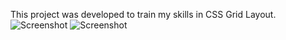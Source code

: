 This project was developed to train my skills in CSS Grid Layout.
![Screenshot](https://i.ibb.co/vzTycY4/Captura-de-tela-2021-05-30-01-37-08.png)
![Screenshot](https://i.ibb.co/rwM2RYp/Captura-de-tela-2021-05-30-01-47-59.png)
